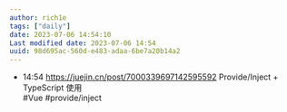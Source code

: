 ```yaml
---
author: rich1e
tags: ["daily"]
date: 2023-07-06 14:54:10
Last modified date: 2023-07-06 14:54
uuid: 98d695ac-560d-e483-adaa-6be7a20b14a2
---
```


- 14:54 https://juejin.cn/post/7000339697142595592 Provide/Inject + TypeScript 使用<br>#Vue #provide/inject